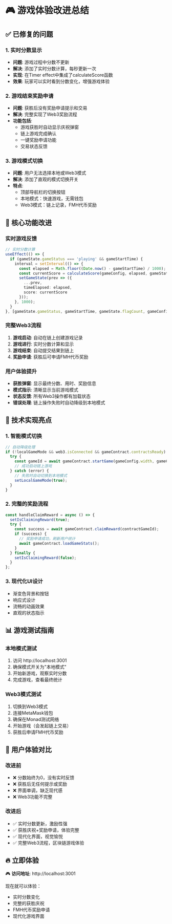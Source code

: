 # 🎮 游戏体验改进总结

## ✅ 已修复的问题

### 1. 实时分数显示
- **问题**: 游戏过程中分数不更新
- **解决**: 添加了实时分数计算，每秒更新一次
- **实现**: 在Timer effect中集成了calculateScore函数
- **效果**: 玩家可以实时看到分数变化，增强游戏体验

### 2. 游戏结束奖励申请
- **问题**: 获胜后没有奖励申请提示和交易
- **解决**: 完整实现了Web3奖励流程
- **功能包括**:
  - 游戏获胜时自动显示庆祝弹窗
  - 链上游戏完成确认
  - 一键奖励申请功能
  - 交易状态反馈

### 3. 游戏模式切换
- **问题**: 用户无法选择本地或Web3模式
- **解决**: 添加了直观的模式切换开关
- **特点**:
  - 顶部导航栏的切换按钮
  - 本地模式：快速游戏，无需钱包
  - Web3模式：链上记录，FMH代币奖励

## 🎯 核心功能改进

### 实时游戏反馈
```typescript
// 实时分数计算
useEffect(() => {
  if (gameState.gameStatus === 'playing' && gameStartTime) {
    interval = setInterval(() => {
      const elapsed = Math.floor((Date.now() - gameStartTime) / 1000);
      const currentScore = calculateScore(gameConfig, elapsed, gameState.flagCount);
      setGameState(prev => ({ 
        ...prev, 
        timeElapsed: elapsed,
        score: currentScore
      }));
    }, 1000);
  }
}, [gameState.gameStatus, gameStartTime, gameState.flagCount, gameConfig]);
```

### 完整Web3流程
1. **游戏启动**: 自动在链上创建游戏记录
2. **游戏进行**: 实时分数计算和显示
3. **游戏结束**: 自动提交结果到链上
4. **奖励申请**: 获胜后可申请FMH代币奖励

### 用户体验提升
- **获胜弹窗**: 显示最终分数、用时、奖励信息
- **模式指示**: 清晰显示当前游戏模式
- **状态反馈**: 所有Web3操作都有加载状态
- **错误处理**: 链上操作失败时自动降级到本地模式

## 🚀 技术实现亮点

### 1. 智能模式切换
```typescript
// 自动降级处理
if (!localGameMode && web3.isConnected && gameContract.contractsReady) {
  try {
    const gameId = await gameContract.startGame(gameConfig.width, gameConfig.height, gameConfig.mines);
    // 成功启动链上游戏
  } catch (error) {
    // 失败时自动切换到本地模式
    setLocalGameMode(true);
  }
}
```

### 2. 完整的奖励流程
```typescript
const handleClaimReward = async () => {
  setIsClaimingReward(true);
  try {
    const success = await gameContract.claimReward(contractGameId);
    if (success) {
      // 奖励申请成功，刷新用户统计
      await gameContract.loadGameStats();
    }
  } finally {
    setIsClaimingReward(false);
  }
};
```

### 3. 现代化UI设计
- 渐变色背景和按钮
- 响应式设计
- 流畅的动画效果
- 直观的状态指示

## 📊 游戏测试指南

### 本地模式测试
1. 访问 http://localhost:3001
2. 确保模式开关为"本地模式"
3. 开始新游戏，观察实时分数
4. 完成游戏，查看最终统计

### Web3模式测试
1. 切换到Web3模式
2. 连接MetaMask钱包
3. 确保在Monad测试网络
4. 开始游戏（会发起链上交易）
5. 获胜后申请FMH代币奖励

## 🎉 用户体验对比

### 改进前
- ❌ 分数始终为0，没有实时反馈
- ❌ 获胜后无任何提示或奖励
- ❌ 界面单调，缺乏现代感
- ❌ Web3功能不完整

### 改进后
- ✅ 实时分数更新，激励性强
- ✅ 获胜庆祝+奖励申请，体验完整
- ✅ 现代化界面，视觉愉悦
- ✅ 完整Web3流程，区块链游戏体验

## 🔥 立即体验

🎮 **访问地址**: http://localhost:3001

现在就可以体验：
- 实时分数变化
- 完整的获胜庆祝
- FMH代币奖励申请
- 现代化游戏界面